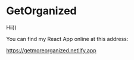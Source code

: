 # GetOrganized

Hii))

You can find my React App online at this address:

 https://getmoreorganized.netlify.app
